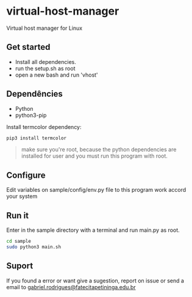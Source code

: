 # virtual-host-manager
Virtual host manager for Linux

## Get started

- Install all dependencies.
- run the setup.sh as root
- open a new bash and run 'vhost'


## Dependêncies

- Python
- python3-pip

Install termcolor dependency:

```sh
pip3 install termcolor
```
> make sure you're root, because the python dependencies are installed for user and you must run this program with root.


## Configure

Edit variables on sample/config/env.py file to this program work accord your system 

## Run it

Enter in the sample directory with a terminal and run main.py as root.
```sh
cd sample
sudo python3 main.sh
```

## Suport

If you found a error or want give a sugestion, report on issue or send a email to gabriel.rodrigues@fatecitapetininga.edu.br